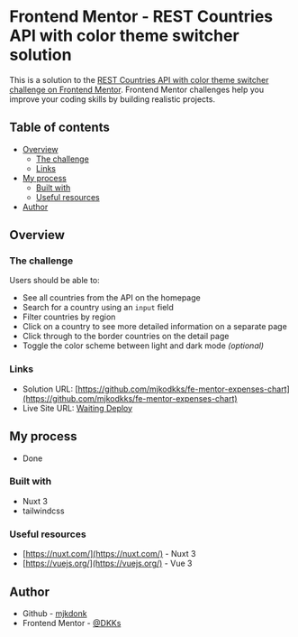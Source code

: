 # Frontend Mentor - REST Countries API with color theme switcher solution

This is a solution to the [REST Countries API with color theme switcher challenge on Frontend Mentor](https://www.frontendmentor.io/challenges/rest-countries-api-with-color-theme-switcher-5cacc469fec04111f7b848ca). Frontend Mentor challenges help you improve your coding skills by building realistic projects. 

## Table of contents

- [Overview](#overview)
  - [The challenge](#the-challenge)
  - [Links](#links)
- [My process](#my-process)
  - [Built with](#built-with)
  - [Useful resources](#useful-resources)
- [Author](#author)


## Overview

### The challenge

Users should be able to:

- See all countries from the API on the homepage
- Search for a country using an `input` field
- Filter countries by region
- Click on a country to see more detailed information on a separate page
- Click through to the border countries on the detail page
- Toggle the color scheme between light and dark mode *(optional)*

### Links

- Solution URL: [https://github.com/mjkodkks/fe-mentor-expenses-chart](https://github.com/mjkodkks/fe-mentor-expenses-chart)
- Live Site URL: [Waiting Deploy](https://your-live-site-url.com)

## My process
- Done

### Built with

- Nuxt 3
- tailwindcss

### Useful resources

- [https://nuxt.com/](https://nuxt.com/) - Nuxt 3
- [https://vuejs.org/](https://vuejs.org/) - Vue 3

## Author

- Github - [mjkdonk](https://github.com/mjkodkks)
- Frontend Mentor - [@DKKs](https://www.frontendmentor.io/profile/mjkodkks)